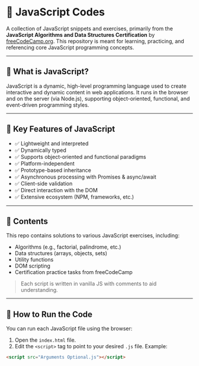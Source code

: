 # 📘 JavaScript Codes

A collection of JavaScript snippets and exercises, primarily from the **JavaScript Algorithms and Data Structures Certification** by [freeCodeCamp.org](https://www.freecodecamp.org/). This repository is meant for learning, practicing, and referencing core JavaScript programming concepts.

---

## 🧠 What is JavaScript?

JavaScript is a dynamic, high-level programming language used to create interactive and dynamic content in web applications. It runs in the browser and on the server (via Node.js), supporting object-oriented, functional, and event-driven programming styles.

---

## 🌟 Key Features of JavaScript

- ✅ Lightweight and interpreted
- ✅ Dynamically typed
- ✅ Supports object-oriented and functional paradigms
- ✅ Platform-independent
- ✅ Prototype-based inheritance
- ✅ Asynchronous processing with Promises & async/await
- ✅ Client-side validation
- ✅ Direct interaction with the DOM
- ✅ Extensive ecosystem (NPM, frameworks, etc.)

---

## 📁 Contents

This repo contains solutions to various JavaScript exercises, including:

- Algorithms (e.g., factorial, palindrome, etc.)
- Data structures (arrays, objects, sets)
- Utility functions
- DOM scripting
- Certification practice tasks from freeCodeCamp

> Each script is written in vanilla JS with comments to aid understanding.

---

## 🚀 How to Run the Code

You can run each JavaScript file using the browser:

1. Open the `index.html` file.
2. Edit the `<script>` tag to point to your desired `.js` file. Example:

```html
<script src="Arguments Optional.js"></script>
